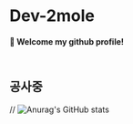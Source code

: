 # Dev-2mole
         
####  :wave: Welcome my github profile!  
            

         
## <br> 공사중 </br>
// ![Anurag's GitHub stats](https://github-readme-stats.vercel.app/api?username=Dev-2mole&show_icons=true&theme=radical)
 
       
   
